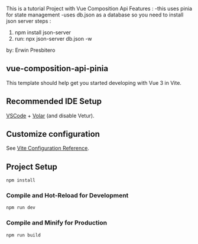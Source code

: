 This is a tutorial Project with Vue Composition Api
Features : 
-this uses pinia for state management 
-uses db.json as a database so you need to install json server 
steps : 
1. npm install json-server
2. run: npx json-server db.json -w

by: Erwin Presbitero

## vue-composition-api-pinia
This template should help get you started developing with Vue 3 in Vite.

## Recommended IDE Setup
[VSCode](https://code.visualstudio.com/) + [Volar](https://marketplace.visualstudio.com/items?itemName=Vue.volar) (and disable Vetur).

## Customize configuration
See [Vite Configuration Reference](https://vitejs.dev/config/).

## Project Setup
```sh
npm install
```

### Compile and Hot-Reload for Development
```sh
npm run dev
```

### Compile and Minify for Production
```sh
npm run build
```
